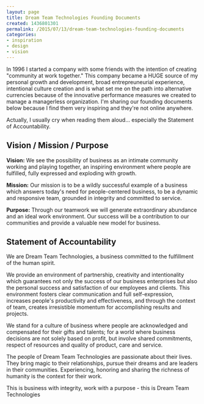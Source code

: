 ```yaml
---
layout: page
title: Dream Team Technologies Founding Documents
created: 1436801301
permalink: /2015/07/13/dream-team-technologies-founding-documents
categories:
- inspiration
- design
- vision
---
```

In 1996 I started a company with some friends with the intention of creating "community at work together." This company became a HUGE source of my personal growth and development, broad entrepreuneurial experience, intentional culture creation and is what set me on the path into alternative currencies because of the innovative performance measures we created to manage a managerless organization.  I'm sharing our founding documents below because I find them very inspiring and they're not online anywhere.  

Actually, I usually cry when reading them aloud… especially the Statement of Accountability.

## Vision / Mission / Purpose

**Vision:** We see the possibility of business as an intimate community working and playing together, an inspiring environment where people are fulfilled, fully expressed and exploding with growth.

**Mission:** Our mission is to be a wildly successful example of a business which answers today's need for people-centered business, to be a dynamic and responsive team, grounded in integrity and committed to service.

**Purpose:** Through our teamwork we will generate extraordinary abundance and an ideal work environment. Our success will be a contribution to our communities and provide a valuable new model for business.

## Statement of Accountability

We are Dream Team Technologies, a business committed to the fulfillment of the human spirit.

We provide an environment of partnership, creativity and intentionality which guarantees not only the success of our business enterprises but also the personal success and satisfaction of our employees and clients.  This environment fosters clear communication and full self-expression, increases people's productivity and effectiveness, and through the context of team, creates irresistible momentum for accomplishing results and projects.

We stand for a culture of business where people are acknowledged and compensated for their gifts and talents; for a world where business decisions are not solely based on profit, but involve shared commitments, respect of resources and quality of product, care and service.

The people of Dream Team Technologies are passionate about their lives. They bring magic to their relationships, pursue their dreams and are leaders in their communities. Experiencing, honoring and sharing the richness of humanity is the context for their work.

This is business with integrity,
work with a purpose - this is Dream Team Technologies
